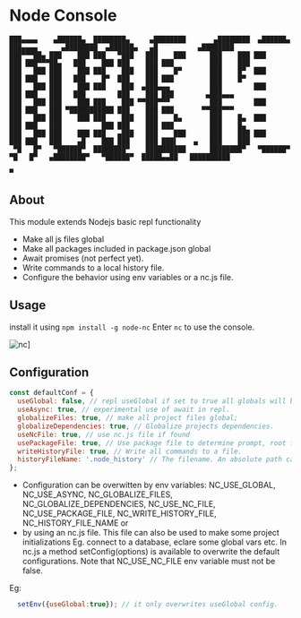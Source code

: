 # Node Console
```
███▄▄▄▄    ▄██████▄  ████████▄     ▄████████       ▄████████  ▄██████▄  ███▄▄▄▄      ▄████████  ▄██████▄   ▄█          ▄████████
███▀▀▀██▄ ███    ███ ███   ▀███   ███    ███      ███    ███ ███    ███ ███▀▀▀██▄   ███    ███ ███    ███ ███         ███    ███
███   ███ ███    ███ ███    ███   ███    █▀       ███    █▀  ███    ███ ███   ███   ███    █▀  ███    ███ ███         ███    █▀
███   ███ ███    ███ ███    ███  ▄███▄▄▄          ███        ███    ███ ███   ███   ███        ███    ███ ███        ▄███▄▄▄
███   ███ ███    ███ ███    ███ ▀▀███▀▀▀          ███        ███    ███ ███   ███ ▀███████████ ███    ███ ███       ▀▀███▀▀▀
███   ███ ███    ███ ███    ███   ███    █▄       ███    █▄  ███    ███ ███   ███          ███ ███    ███ ███         ███    █▄
███   ███ ███    ███ ███   ▄███   ███    ███      ███    ███ ███    ███ ███   ███    ▄█    ███ ███    ███ ███▌    ▄   ███    ███
 ▀█   █▀   ▀██████▀  ████████▀    ██████████      ████████▀   ▀██████▀   ▀█   █▀   ▄████████▀   ▀██████▀  █████▄▄██   ██████████
                                                                                                          ▀

```

## About

This module extends Nodejs basic repl functionality

* Make all js files global
* Make all packages included in package.json global
* Await promises (not perfect yet).
* Write commands to a local history file.
* Configure the behavior using env variables or a nc.js file.

## Usage

install it using `npm install -g node-nc`
Enter `nc` to use the console.

![nc](https://raw.githubusercontent.com/nikostoulas/node-nc/master/usage.gif)]

## Configuration

```javascript
const defaultConf = {
  useGlobal: false, // repl useGlobal if set to true all globals will be in the namespace nc.
  useAsync: true, // experimental use of await in repl.
  globalizeFiles: true, // make all project files global;
  globalizeDependencies: true, // Globalize projects dependencies.
  useNcFile: true, // use nc.js file if found
  usePackageFile: true, // Use package file to determine prompt, root folter and dependencies.
  writeHistoryFile: true, // Write all commands to a file.
  historyFileName: '.node_history' // The filename. An absolute path cam be given.
};
```

* Configuration can be overwitten by env variables:
  NC_USE_GLOBAL, NC_USE_ASYNC, NC_GLOBALIZE_FILES,
  NC_GLOBALIZE_DEPENDENCIES, NC_USE_NC_FILE, NC_USE_PACKAGE_FILE,
  NC_WRITE_HISTORY_FILE, NC_HISTORY_FILE_NAME or
* by using an nc.js file. This file can also be used to make some project initializations
Eg. connect to a database, eclare some global vars etc.
In nc.js a method setConfig(options) is available to overwrite the default configurations.
Note that NC_USE_NC_FILE env variable must not be false.

Eg:

```javascript
  setEnv({useGlobal:true}); // it only overwrites useGlobal config.
```

